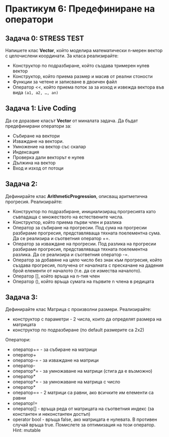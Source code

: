 # Практикум 6: Предефиниране на оператори

## Задача 0: STRESS TEST
Напишете клас **Vector**, който моделира математически n-мерен вектор с целочислени координати.
За класа реализирайте:
- Конструктор по подразбиране, който създава тримерен нулев вектор 
- Конструктор, който приема размер и масив от реални стоности
- Функции за четене и записване в двоичен файл
- Оператор <<, който приема поток за за изход и извежда вектора във вида ```(a1, a2, …, an)```

## Задача 1: Live Coding
Да се доразвие класът **Vector** от миналата задача. Да бъдат предефинирани оператори за:
- Събиране на вектори
- Изваждане на вектори.
- Умножение на вектор със скалар
- Индексация
- Проверка дали векторът е нулев
- Дължина на вектор
- Вход и изход от потоци

## Задача 2:
Дефинирайте клас **ArithmeticProgression**, описващ аритметична прогресия. 
Реализирайте:
- Конструктор по подразбиране, инициализиращ прогресията като съвпадаща с множеството на естествените числа. 
- Конструктор, който приема първи член и разлика
- Оператор за събиране на прогресии. Под сума на прогресии разбираме прогресия, представляваща тяхната поелементна сума. Да се реализира и съответния оператор +=. 
- Оператор за изваждане на прогресии. Под разлика на прогресии разбираме прогресия, представляваща тяхната поелементна разлика. Да се реализира и съответния оператор -=. 
- Оператор за добавяне на цяло число без знак към прогресия, който създава прогресия, получена от началната с прескачане на дадения брой елементи от началото (т.е. да се измества началото).
- Оператор [], който връща на n-тия член
- Оператор (), който връща сумата на първите n члена в редицата 

## Задача 3:
Дефинирайте клас Матрица с произволни размери. Реализирайте:
- конструктор с параметри - 2 числа, които да определят размера на матрицата
- конструктор по подразбиране (по default размерите са 2х2)

Оператори:
- оператор+= - за събиране на матрици
- оператор+
- оператор-= - за изваждане на матрици
- оператор-
- оператор*= - за умножаване на матрици (стига да е възможно)
- оператор*
- оператор*= - за умножаване на матрица с число
- оператор*
- оператор== - 2 матрици са равни, ако всичките им елементи са равни
- оператор!=
- оператор[] - връща реда от матрицата на съответния индекс (за константен и неконстантен достъп)
- operator bool - връща false, ако матрицата е нулевата. В противен случай връща true. Помислете за оптимизация на този оператор. Hint: mutable
